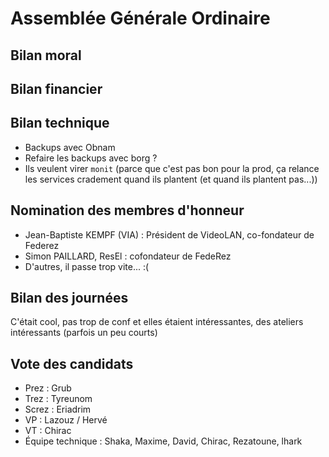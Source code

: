 Assemblée Générale Ordinaire
============================

## Bilan moral

## Bilan financier

## Bilan technique

- Backups avec Obnam
- Refaire les backups avec borg ?
- Ils veulent virer `monit` (parce que c'est pas bon pour la prod, ça relance les services cradement quand ils plantent (et quand ils plantent pas...))

## Nomination des membres d'honneur

- Jean-Baptiste KEMPF (VIA) : Président de VideoLAN, co-fondateur de Federez
- Simon PAILLARD, ResEl : cofondateur de FedeRez
- D'autres, il passe trop vite... :(

## Bilan des journées

C'était cool, pas trop de conf et elles étaient intéressantes, des ateliers intéressants (parfois un peu courts)

## Vote des candidats

- Prez : Grub
- Trez : Tyreunom
- Screz : Eriadrim
- VP : Lazouz / Hervé
- VT : Chirac
- Équipe technique : Shaka, Maxime, David, Chirac, Rezatoune, lhark
